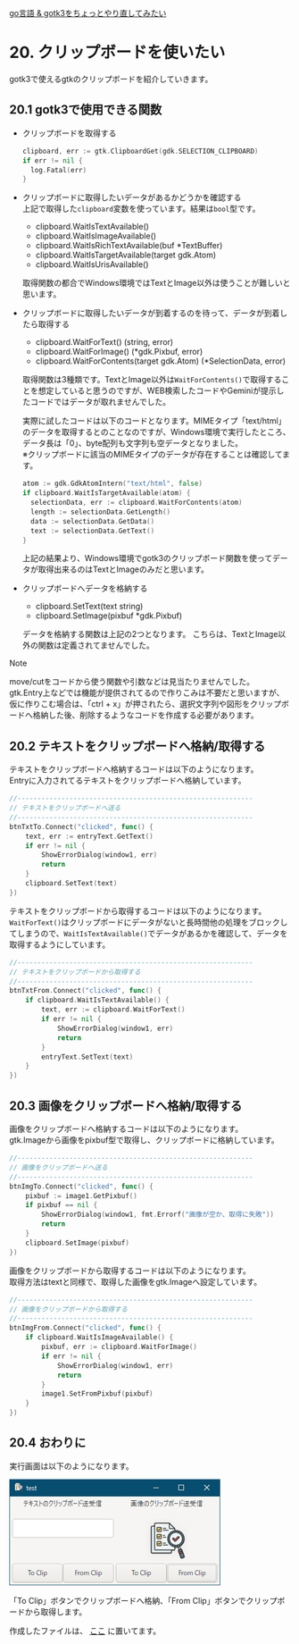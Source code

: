 [go言語 & gotk3をちょっとやり直してみたい](../../README.md#go%E8%A8%80%E8%AA%9Egotk3%E3%82%92%E3%81%A1%E3%82%87%E3%81%A3%E3%81%A8%E3%82%84%E3%82%8A%E7%9B%B4%E3%81%97%E3%81%A6%E3%81%BF%E3%81%9F%E3%81%84)  

# 20. クリップボードを使いたい  

gotk3で使えるgtkのクリップボードを紹介していきます。  

## 20.1 gotk3で使用できる関数  

- クリップボードを取得する  
  ```go
  clipboard, err := gtk.ClipboardGet(gdk.SELECTION_CLIPBOARD)
  if err != nil {
  	log.Fatal(err)
  }
  ```
- クリップボードに取得したいデータがあるかどうかを確認する  
  上記で取得した`clipboard`変数を使っています。結果は`bool`型です。  

  - clipboard.WaitIsTextAvailable()  
  - clipboard.WaitIsImageAvailable()  
  - clipboard.WaitIsRichTextAvailable(buf *TextBuffer)  
  - clipboard.WaitIsTargetAvailable(target gdk.Atom)  
  - clipboard.WaitIsUrisAvailable()  

  取得関数の都合でWindows環境ではTextとImage以外は使うことが難しいと思います。  

- クリップボードに取得したいデータが到着するのを待って、データが到着したら取得する  

  - clipboard.WaitForText() (string, error)
  - clipboard.WaitForImage() (*gdk.Pixbuf, error)
  - clipboard.WaitForContents(target gdk.Atom) (*SelectionData, error)

  取得関数は3種類です。TextとImage以外は`WaitForContents()`で取得することを想定していると思うのですが、WEB検索したコードやGeminiが提示したコードではデータが取れませんでした。  

  実際に試したコードは以下のコードとなります。MIMEタイプ「text/html」のデータを取得するとのことなのですが、Windows環境で実行したところ、データ長は「0」、byte配列も文字列も空データとなりました。  
  ※クリップボードに該当のMIMEタイプのデータが存在することは確認してます。  

  ```go
  atom := gdk.GdkAtomIntern("text/html", false)
  if clipboard.WaitIsTargetAvailable(atom) {
  	selectionData, err := clipboard.WaitForContents(atom)
  	length := selectionData.GetLength()
  	data := selectionData.GetData()
  	text := selectionData.GetText()
  }
  ```

  上記の結果より、Windows環境でgotk3のクリップボード関数を使ってデータが取得出来るのはTextとImageのみだと思います。  

- クリップボードへデータを格納する  

  - clipboard.SetText(text string)
  - clipboard.SetImage(pixbuf *gdk.Pixbuf)

  データを格納する関数は上記の2つとなります。
  こちらは、TextとImage以外の関数は定義されてませんでした。  

> [!NOTE]  
> move/cutをコードから使う関数や引数などは見当たりませんでした。  
> gtk.Entry上などでは機能が提供されてるので作りこみは不要だと思いますが、仮に作りこむ場合は、「ctrl + x」が押されたら、選択文字列や図形をクリップボードへ格納した後、削除するようなコードを作成する必要があります。  

## 20.2 テキストをクリップボードへ格納/取得する  

テキストをクリップボードへ格納するコードは以下のようになります。  
Entryに入力されてるテキストをクリップボードへ格納しています。  

```go
//-----------------------------------------------------------
// テキストをクリップボードへ送る
//-----------------------------------------------------------
btnTxtTo.Connect("clicked", func() {
	text, err := entryText.GetText()
	if err != nil {
		ShowErrorDialog(window1, err)
		return
	}
	clipboard.SetText(text)
})
```

テキストをクリップボードから取得するコードは以下のようになります。  
`WaitForText()`はクリップボードにデータがないと長時間他の処理をブロックしてしまうので、`WaitIsTextAvailable()`でデータがあるかを確認して、データを取得するようにしています。  

```go
//-----------------------------------------------------------
// テキストをクリップボードから取得する
//-----------------------------------------------------------
btnTxtFrom.Connect("clicked", func() {
	if clipboard.WaitIsTextAvailable() {
		text, err := clipboard.WaitForText()
		if err != nil {
			ShowErrorDialog(window1, err)
			return
		}
		entryText.SetText(text)
	}
})
```

## 20.3 画像をクリップボードへ格納/取得する  

画像をクリップボードへ格納するコードは以下のようになります。  
gtk.Imageから画像をpixbuf型で取得し、クリップボードに格納しています。  

```go
//-----------------------------------------------------------
// 画像をクリップボードへ送る
//-----------------------------------------------------------
btnImgTo.Connect("clicked", func() {
	pixbuf := image1.GetPixbuf()
	if pixbuf == nil {
		ShowErrorDialog(window1, fmt.Errorf("画像が空か、取得に失敗"))
		return
	}
	clipboard.SetImage(pixbuf)
})
```

画像をクリップボードから取得するコードは以下のようになります。  
取得方法はtextと同様で、取得した画像をgtk.Imageへ設定しています。  

```go
//-----------------------------------------------------------
// 画像をクリップボードから取得する
//-----------------------------------------------------------
btnImgFrom.Connect("clicked", func() {
	if clipboard.WaitIsImageAvailable() {
		pixbuf, err := clipboard.WaitForImage()
		if err != nil {
			ShowErrorDialog(window1, err)
			return
		}
		image1.SetFromPixbuf(pixbuf)
	}
})
```

## 20.4 おわりに  

実行画面は以下のようになります。  

![](image/window.jpg)  

「To Clip」ボタンでクリップボードへ格納、「From Clip」ボタンでクリップボードから取得します。  

作成したファイルは、
[ここ](20_gotk3_Clipboard.go)
に置いてます。  
